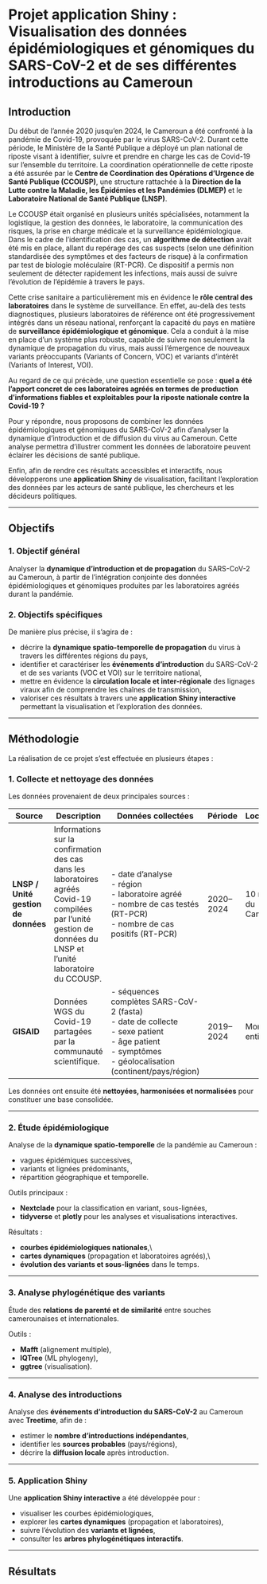 # Projet application Shiny : Visualisation des données épidémiologiques et génomiques du SARS-CoV-2 et de ses différentes introductions au Cameroun

## Introduction

Du début de l’année 2020 jusqu’en 2024, le Cameroun a été confronté à la pandémie de Covid-19, provoquée par le virus SARS-CoV-2. Durant cette période, le Ministère de la Santé Publique a déployé un plan national de riposte visant à identifier, suivre et prendre en charge les cas de Covid-19 sur l’ensemble du territoire. La coordination opérationnelle de cette riposte a été assurée par le **Centre de Coordination des Opérations d’Urgence de Santé Publique (CCOUSP)**, une structure rattachée à la **Direction de la Lutte contre la Maladie, les Épidémies et les Pandémies (DLMEP)** et le **Laboratoire National de Santé Publique (LNSP)**.

Le CCOUSP était organisé en plusieurs unités spécialisées, notamment la logistique, la gestion des données, le laboratoire, la communication des risques, la prise en charge médicale et la surveillance épidémiologique. Dans le cadre de l’identification des cas, un **algorithme de détection** avait été mis en place, allant du repérage des cas suspects (selon une définition standardisée des symptômes et des facteurs de risque) à la confirmation par test de biologie moléculaire (RT-PCR). Ce dispositif a permis non seulement de détecter rapidement les infections, mais aussi de suivre l’évolution de l’épidémie à travers le pays.

Cette crise sanitaire a particulièrement mis en évidence le **rôle central des laboratoires** dans le système de surveillance. En effet, au-delà des tests diagnostiques, plusieurs laboratoires de référence ont été progressivement intégrés dans un réseau national, renforçant la capacité du pays en matière de **surveillance épidémiologique et génomique**. Cela a conduit à la mise en place d’un système plus robuste, capable de suivre non seulement la dynamique de propagation du virus, mais aussi l’émergence de nouveaux variants préoccupants (Variants of Concern, VOC) et variants d’intérêt (Variants of Interest, VOI).

Au regard de ce qui précède, une question essentielle se pose : **quel a été l’apport concret de ces laboratoires agréés en termes de production d’informations fiables et exploitables pour la riposte nationale contre la Covid-19 ?**

Pour y répondre, nous proposons de combiner les données épidémiologiques et génomiques du SARS-CoV-2 afin d’analyser la dynamique d’introduction et de diffusion du virus au Cameroun. Cette analyse permettra d’illustrer comment les données de laboratoire peuvent éclairer les décisions de santé publique.

Enfin, afin de rendre ces résultats accessibles et interactifs, nous développerons une **application Shiny** de visualisation, facilitant l’exploration des données par les acteurs de santé publique, les chercheurs et les décideurs politiques.

------------------------------------------------------------------------

## Objectifs

### 1. Objectif général

Analyser la **dynamique d’introduction et de propagation** du SARS-CoV-2 au Cameroun, à partir de l’intégration conjointe des données épidémiologiques et génomiques produites par les laboratoires agréés durant la pandémie.

### 2. Objectifs spécifiques

De manière plus précise, il s’agira de :

-   décrire la **dynamique spatio-temporelle de propagation** du virus à travers les différentes régions du pays,
-   identifier et caractériser les **événements d’introduction** du SARS-CoV-2 et de ses variants (VOC et VOI) sur le territoire national,
-   mettre en évidence la **circulation locale et inter-régionale** des lignages viraux afin de comprendre les chaînes de transmission,
-   valoriser ces résultats à travers une **application Shiny interactive** permettant la visualisation et l’exploration des données.

------------------------------------------------------------------------

## Méthodologie

La réalisation de ce projet s’est effectuée en plusieurs étapes :

### 1. Collecte et nettoyage des données

Les données provenaient de deux principales sources :

| Source | Description | Données collectées | Période | Localisation |
|----|----|----|----|----|
| **LNSP / Unité gestion de données** | Informations sur la confirmation des cas dans les laboratoires agréés Covid-19 compilées par l’unité gestion de données du LNSP et l’unité laboratoire du CCOUSP. | \- date d’analyse<br>- région<br>- laboratoire agréé<br>- nombre de cas testés (RT-PCR)<br>- nombre de cas positifs (RT-PCR) | 2020–2024 | 10 régions du Cameroun |
| **GISAID** | Données WGS du Covid-19 partagées par la communauté scientifique. | \- séquences complètes SARS-CoV-2 (fasta)<br>- date de collecte<br>- sexe patient<br>- âge patient<br>- symptômes<br>- géolocalisation (continent/pays/région) | 2019–2024 | Monde entier |

Les données ont ensuite été **nettoyées, harmonisées et normalisées** pour constituer une base consolidée.

------------------------------------------------------------------------

### 2. Étude épidémiologique

Analyse de la **dynamique spatio-temporelle** de la pandémie au Cameroun :

-   vagues épidémiques successives,
-   variants et lignées prédominants,
-   répartition géographique et temporelle.

Outils principaux :

-   **Nextclade** pour la classification en variant, sous-lignées,
-   **tidyverse** et **plotly** pour les analyses et visualisations interactives.

Résultats :

-   **courbes épidémiologiques nationales**,\
-   **cartes dynamiques** (propagation et laboratoires agréés),\
-   **évolution des variants et sous-lignées** dans le temps.

------------------------------------------------------------------------

### 3. Analyse phylogénétique des variants

Étude des **relations de parenté et de similarité** entre souches camerounaises et internationales.

Outils :

-   **Mafft** (alignement multiple),
-   **IQTree** (ML phylogeny),
-   **ggtree** (visualisation).

------------------------------------------------------------------------

### 4. Analyse des introductions

Analyse des **événements d’introduction du SARS-CoV-2** au Cameroun avec **Treetime**, afin de :

-   estimer le **nombre d’introductions indépendantes**,
-   identifier les **sources probables** (pays/régions),
-   décrire la **diffusion locale** après introduction.

------------------------------------------------------------------------

### 5. Application Shiny

Une **application Shiny interactive** a été développée pour :

-   visualiser les courbes épidémiologiques,
-   explorer les **cartes dynamiques** (propagation et laboratoires),
-   suivre l’évolution des **variants et lignées**,
-   consulter les **arbres phylogénétiques interactifs**.

------------------------------------------------------------------------

## Résultats
